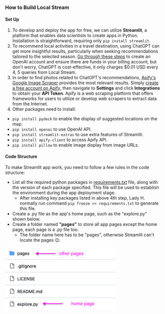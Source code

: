 ### How to Build Local Stream
#### Set Up
1. To develop and deploy the app for free, we can utilize <b>Streamlit</b>, a platform that enables data scientists to create apps in Python. Installation is straightforward, requiring only `pip install streamlit`.
2. To recommend local activities in a travel destination, using ChatGPT can get more insightful results, particularly when seeking recommendations tailored to the selected season. [Go through these steps][1] to create an OpenAI account and ensure there are funds in your billing account, but don't worry, ChatGPT is cost-effective, it only charges $0.01 USD every 4, 5 queries from Local Stream.
3. In order to find photos related to ChatGPT's recommendations, [Apify's Google Image Scraper][2] provides the most relevant results. Simply [create a free account on Apify][3], then navigate to <b>Settings</b> and click <b>Integrations</b> to obtain your <b>API Token</b>. Apify is a web scraping platform that offers frameworks for users to utilize or develop web scrapers to extract data from the Internet.
4. Other packages need to install:
* `pip install pydeck` to enable the display of suggested locations on the map.
* `pip install openai` to use OpenAI API.
* `pip install streamlit-extras` to use extra features of Streamlit.
* `pip install apify-client` to access Apify API.
* `pip install pillow` to enable image display from image URLs.


#### Code Structure
To make Streamlit app work, you need to follow a few rules in the code structure:
* List all the required python packages in [requirements.txt][4] file, along with the version of each package specified. This file will be used to establish the environment during the app deployment stage.
  * After installing key packages listed in above 4th step, Lady H. normally run command `pip freeze >> requirements.txt` to generate this file.
* Create a .py file as the app's home page, such as the "explore.py" shown below.
* Create a folder named <b>"pages"</b> to store all app pages except the home page, each page is a .py file too. 
  * The folder name here has to be "pages", otherwise Streamlit can't locate the pages 😉. 

<img src="https://github.com/lady-h-world/My_Garden/blob/main/images/Secret_Guest_images/streamlit_code_structure.png" width="359" height="203" />

[1]:https://www.maisieai.com/help/how-to-get-an-openai-api-key-for-chatgpt
[2]:https://apify.com/hooli/google-images-scraper
[3]:https://console.apify.com/sign-up
[4]:https://github.com/lady-h-world/My_Garden_LocalStream_App/blob/main/requirements.txt
